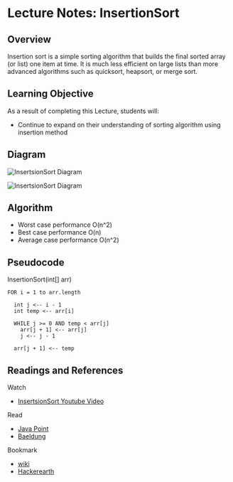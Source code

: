 # Lecture Notes: InsertionSort 

## Overview

   Insertion sort is a simple sorting algorithm that builds the final sorted array (or list) one item at time. It is much less efficient on large lists than more advanced algorithms such as quicksort, heapsort, or merge sort.

## Learning Objective

As a result of completing this Lecture, students will:
- Continue to expand on their understanding of sorting algorithm using insertion method

## Diagram
![InsertsionSort Diagram](https://www.studytonight.com/data-structures/images/basic-insertion-sort.png)

![InsertsionSort Diagram](https://camo.githubusercontent.com/64ba2bcbd5c11779657e40a1d03d0ea691f6fa57/68747470733a2f2f75706c6f61642e77696b696d656469612e6f72672f77696b6970656469612f636f6d6d6f6e732f632f63632f4d657267652d736f72742d6578616d706c652d33303070782e676966)

## Algorithm
- Worst case performance O(n^2)
- Best case performance O(n)
- Average case performance O(n^2)

## Pseudocode
  InsertionSort(int[] arr)
  
    FOR i = 1 to arr.length
    
      int j <-- i - 1
      int temp <-- arr[i]
      
      WHILE j >= 0 AND temp < arr[j]
        arr[j + 1] <-- arr[j]
        j <-- j - 1
        
      arr[j + 1] <-- temp


## Readings and References
Watch
* [InsertsionSort Youtube Video](https://www.youtube.com/watch?v=mXA1ICs3K4Y)

Read
* [Java Point](https://www.javatpoint.com/insertion-sort-in-java)
* [Baeldung](https://www.baeldung.com/java-insertion-sort)

Bookmark
* [wiki](https://en.wikipedia.org/wiki/Insertion_sort)
* [Hackerearth](https://www.hackerearth.com/practice/algorithms/sorting/insertion-sort/tutorial/)